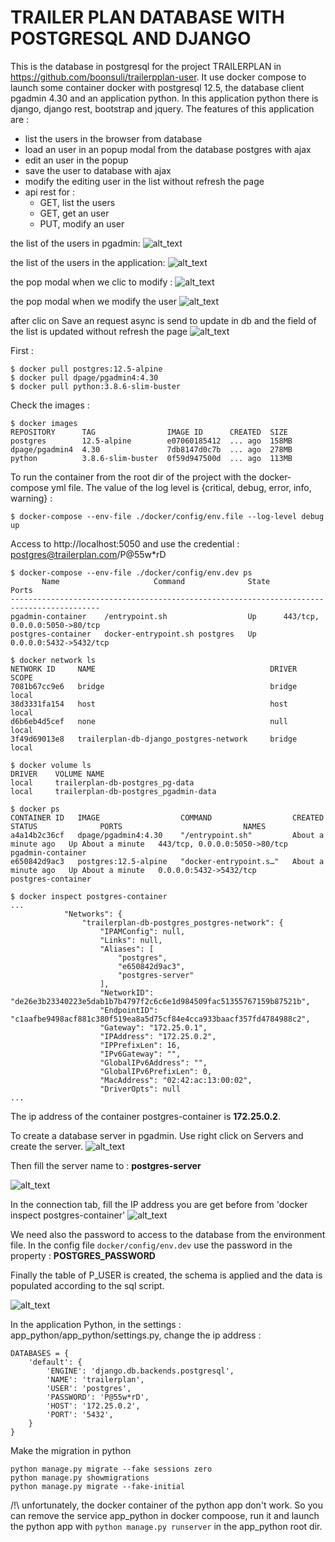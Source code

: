 
TRAILER PLAN DATABASE WITH POSTGRESQL AND DJANGO
================================================

This is the database in postgresql for the project TRAILERPLAN in https://github.com/boonsuli/trailerpplan-user.
It use docker compose to launch some container docker with postgresql 12.5, the database client pgadmin 4.30 and an application python.
In this application python there is django, django rest, bootstrap and jquery. The features of this application are :

- list the users in the browser from database
- load an user in an popup modal from the database postgres with ajax
- edit an user in the popup
- save the user to database with ajax
- modify the editing user in the list without refresh the page
- api rest for : 
    - GET, list the users
    - GET, get an user
    - PUT, modify an user
 

the list of the users in pgadmin:
![alt_text](docs/images/pgadmin-list-users.png)

the list of the users in the application:
![alt_text](docs/images/app-list-users.png)

the pop modal when we clic to modify :
![alt_text](docs/images/app-pop-edit-userBeforeNEW.png)

the pop modal when we modify the user
![alt_text](docs/images/app-pop-edit-userNEW.png)

after clic on Save an request async is send to update in db and the field of the list is updated without refresh the page
![alt_text](docs/images/app-list-users-updated.png)

First :
```shell script
$ docker pull postgres:12.5-alpine
$ docker pull dpage/pgadmin4:4.30
$ docker pull python:3.8.6-slim-buster
```

Check the images :
```shell script
$ docker images
REPOSITORY      TAG                IMAGE ID      CREATED  SIZE
postgres        12.5-alpine        e07060185412  ... ago  158MB
dpage/pgadmin4  4.30               7db8147d0c7b  ... ago  278MB
python          3.8.6-slim-buster  0f59d947500d  ... ago  113MB
```


To run the container from the root dir of the project with the docker-compose yml file. The value of the log level is {critical, debug, error, info, warning} :
```shell script
$ docker-compose --env-file ./docker/config/env.file --log-level debug up
```


Access to http://localhost:5050 and use the credential : postgres@trailerplan.com/P@55w*rD


```shell script
$ docker-compose --env-file ./docker/config/env.dev ps
       Name                     Command              State               Ports            
------------------------------------------------------------------------------------------
pgadmin-container    /entrypoint.sh                  Up      443/tcp, 0.0.0.0:5050->80/tcp
postgres-container   docker-entrypoint.sh postgres   Up      0.0.0.0:5432->5432/tcp  
```

```shell script
$ docker network ls
NETWORK ID     NAME                                       DRIVER    SCOPE
7081b67cc9e6   bridge                                     bridge    local
38d3331fa154   host                                       host      local
d6b6eb4d5cef   none                                       null      local
3f49d69013e8   trailerplan-db-django_postgres-network     bridge    local
```

```shell script
$ docker volume ls
DRIVER    VOLUME NAME
local     trailerplan-db-postgres_pg-data
local     trailerplan-db-postgres_pgadmin-data
```

```shell script
$ docker ps
CONTAINER ID   IMAGE                  COMMAND                  CREATED              STATUS              PORTS                           NAMES
a4a14b2c36cf   dpage/pgadmin4:4.30    "/entrypoint.sh"         About a minute ago   Up About a minute   443/tcp, 0.0.0.0:5050->80/tcp   pgadmin-container
e650842d9ac3   postgres:12.5-alpine   "docker-entrypoint.s…"   About a minute ago   Up About a minute   0.0.0.0:5432->5432/tcp          postgres-container
```

```shell script
$ docker inspect postgres-container
...
            "Networks": {
                "trailerplan-db-postgres_postgres-network": {
                    "IPAMConfig": null,
                    "Links": null,
                    "Aliases": [
                        "postgres",
                        "e650842d9ac3",
                        "postgres-server"
                    ],
                    "NetworkID": "de26e3b23340223e5dab1b7b4797f2c6c6e1d984509fac51355767159b87521b",
                    "EndpointID": "c1aafbe9498acf881c380f519ea8a5d75cf84e4cca933baacf357fd4784988c2",
                    "Gateway": "172.25.0.1",
                    "IPAddress": "172.25.0.2",
                    "IPPrefixLen": 16,
                    "IPv6Gateway": "",
                    "GlobalIPv6Address": "",
                    "GlobalIPv6PrefixLen": 0,
                    "MacAddress": "02:42:ac:13:00:02",
                    "DriverOpts": null
...
```
 The ip address of the container postgres-container is __172.25.0.2__.  

To create a database server in pgadmin. Use right click on Servers and create the server.
![alt_text](docs/images/pgadmin-menu-create-server.png)


Then fill the server name to : **postgres-server**

![alt_text](docs/images/pgadmin-create-server-general.png)

In the connection tab, fill the IP address you are get before from 'docker inspect postgres-container'
![alt_text](docs/images/pgadmin-create-server-connection.png)

We need also the password to access to the database from the environment file. In the config file ```docker/config/env.dev``` 
use the password in the property : **POSTGRES_PASSWORD**

Finally the table of P_USER is created, the schema is applied and the data is populated according to the sql script.

![alt_text](docs/images/pgadmin-p_user-schema.png)


In the application Python, in the settings : app_python/app_python/settings.py, change the ip address :
```shell script
DATABASES = {
    'default': {
        'ENGINE': 'django.db.backends.postgresql',
        'NAME': 'trailerplan',
        'USER': 'postgres',
        'PASSWORD': 'P@55w*rD',
        'HOST': '172.25.0.2',
        'PORT': '5432',
    }
} 
```

Make the migration in python
```shell script
python manage.py migrate --fake sessions zero
python manage.py showmigrations
python manage.py migrate --fake-initial
```

/!\ unfortunately, the docker container of the python app don't work. So you can remove the service app_python in 
docker compoose, run it and launch the python app with ``` python manage.py runserver ``` in the app_python root dir.
